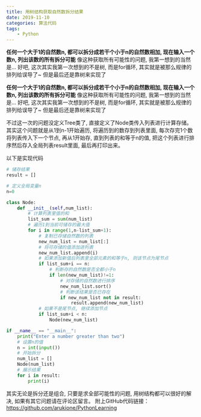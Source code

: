 ```yaml
---
title: 用树结构获取自然数拆分结果
date: 2019-11-10
categories: 算法代码
tags:
    - Python
---
```


**任何一个大于1的自然数n, 都可以拆分成若干个小于n的自然数相加, 现在输入一个数n, 列出该数的所有拆分可能**
像这种获取所有可能性的问题, 我第一想到的当然是...
好吧, 这次其实我第一次想到的不是树, 而是for循环, 其实就是被那么规律的排列给误导了~
但是最后还是靠树来实现了

<!--more-->

**任何一个大于1的自然数n, 都可以拆分成若干个小于n的自然数相加, 现在输入一个数n, 列出该数的所有拆分可能**
像这种获取所有可能性的问题, 我第一想到的当然是...
好吧, 这次其实我第一次想到的不是树, 而是for循环, 其实就是被那么规律的排列给误导了~
但是最后还是靠树来实现了

不过这一次的问题没定义Tree类了, 直接定义了Node类传入列表进行计算存储。
其实这个问题就是从1到n-1开始遍历, 将遍历到的数存到列表里面, 每次存完1个数将列表传入下一个节点, 再从1开始存, 直到列表的和等于n的值, 把这个列表进行排序然后存入全局列表result里面, 最后再打印出来。

以下是实现代码

```Python
# 储存结果
result = []

# 定义全局变量n
n=0

class Node:
    def __init__(self,num_list):
        # 计算列表里值的和
        list_sum = sum(num_list)
        # 遍历1到当前可储存的最大值
        for i in range(1,n-list_sum+1):
            # 复制已存储自然数的列表
            new_num_list = num_list[:]
            # 将可存储的值添加进列表
            new_num_list.append(i)
            # 如果添加新值后列表里全部元素的和等于n, 则该节点为尾节点
            if list_sum+i == n:
                # 判断存的自然数是否全都小于n
                if len(new_num_list)!=1:
                    # 对存储的自然数进行排序
                    new_num_list.sort()
                    # 判断该结果是否已存在
                    if new_num_list not in result:
                        result.append(new_num_list)
            # 如果不是尾节点, 继续添加节点
            if list_sum+i < n:
                Node(new_num_list)

if __name__ == "__main__":
    print("Enter a number greater than two")
    # 设置n的值
    n = int(input())
    # 开始拆分
    num_list = []
    Node(num_list)
    # 展示结果
    for i in result:
        print(i)

```

其实无论是拆分还是组合, 只要是求全部可能性的问题, 用树结构都可以很好的解决, 如果有其它问题请在评论区留言。
附上GitHub代码链接：<https://github.com/arukione/PythonLearning>
